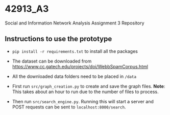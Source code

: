 # 42913_A3
Social and Information Network Analysis Assignment 3 Repository


## Instructions to use the prototype

* `pip install -r requirements.txt` to install all the packages

* The dataset can be downloaded from https://www.cc.gatech.edu/projects/doi/WebbSpamCorpus.html

* All the downloaded data folders need to be placed in `/data`

* First run `src/graph_creation.py` to create and save the graph files.
  **Note**: This takes about an hour to run due to the number of files to process.
  
* Then run `src/search_engine.py`. Running this will start a server 
  and POST requests can be sent to `localhost:8000/search`.
